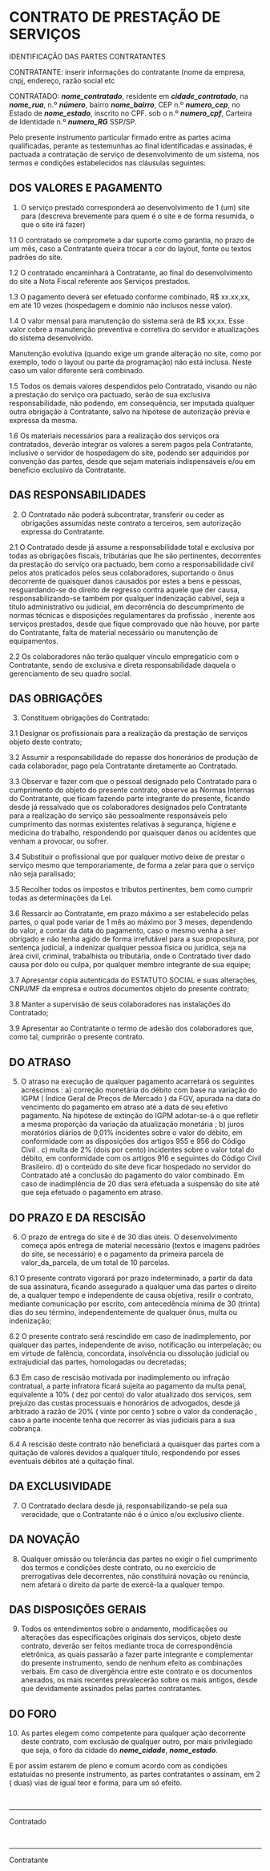 # CONTRATO DE PRESTAÇÃO DE SERVIÇOS

IDENTIFICAÇÃO DAS PARTES CONTRATANTES

CONTRATANTE: inserir informações do contratante (nome da empresa, cnpj, endereço, razão social etc

CONTRATADO: **_nome_contratado_**, residente em **_cidade_contratado_**, na **_nome_rua_**, n.º **_número_**, bairro **_nome_bairro_**, CEP n.º **_numero_cep_**, no Estado de **_nome_estado_**, inscrito no CPF. sob o n.º **_numero_cpf_**, Carteira de Identidade n.º **_numero_RG_** SSP/SP.

Pelo presente instrumento particular firmado entre as partes acima qualificadas, perante as testemunhas ao final identificadas e assinadas, é pactuada a contratação de serviço de desenvolvimento de um sistema, nos termos e condições estabelecidos nas cláusulas seguintes:

## DOS VALORES E PAGAMENTO

1. O serviço prestado corresponderá ao desenvolvimento de 1 (um) site para (descreva brevemente para quem é o site e de forma resumida, o que o site irá fazer)

1.1 O contratado se compromete a dar suporte como garantia, no prazo de um mês, caso a Contratante queira trocar a cor do layout, fonte ou textos padrões do site.

1.2 O contratado encaminhará à Contratante, ao final do desenvolvimento do site a Nota Fiscal referente aos Serviços prestados.

1.3 O pagamento deverá ser efetuado conforme combinado, R$ xx.xx,xx, em até 10 vezes (hospedagem e domínio não inclusos nesse valor).

1.4 O valor mensal para manutenção do sistema será de R$ xx,xx. Esse valor cobre a manutenção preventiva e corretiva do servidor e atualizações do sistema desenvolvido.

Manutenção evolutiva (quando exige um grande alteração no site, como por exemplo, todo o layout ou parte da programação) não está inclusa. Neste caso um valor diferente será combinado.

1.5 Todos os demais valores despendidos pelo Contratado, visando ou não a prestação do serviço ora pactuado, serão de sua exclusiva responsabilidade, não podendo, em consequência, ser imputada qualquer outra obrigação à Contratante, salvo na hipótese de autorização prévia e expressa da mesma.

1.6 Os materiais necessários para a realização dos serviços ora contratados, deverão integrar os valores a serem pagos pela Contratante, inclusive o servidor de hospedagem do site, podendo ser adquiridos por convenção das partes, desde que sejam materiais indispensáveis e/ou em benefício exclusivo da Contratante.

## DAS RESPONSABILIDADES

2. O Contratado não poderá subcontratar, transferir ou ceder as obrigações assumidas neste contrato a terceiros, sem autorização expressa do Contratante.

2.1 O Contratado desde já assume a responsabilidade total e exclusiva por todas as obrigações fiscais, tributárias que lhe são pertinentes, decorrentes da prestação do serviço ora pactuado, bem como a responsabilidade civil pelos atos praticados pelos seus colaboradores, suportando o ônus decorrente de quaisquer danos causados por estes a bens e pessoas, resguardando-se do direito de regresso contra aquele que der causa, responsabilizando-se também por qualquer indenização cabível, seja a título administrativo ou judicial, em decorrência do descumprimento de normas técnicas e disposições regulamentares da profissão , inerente aos serviços prestados, desde que fique comprovado que não houve, por parte do Contratante, falta de material necessário ou manutenção de equipamentos.

2.2 Os colaboradores não terão qualquer vínculo empregatício com o Contratante, sendo de exclusiva e direta responsabilidade daquela o gerenciamento de seu quadro social.

## DAS OBRIGAÇÕES

3. Constituem obrigações do Contratado:

3.1 Designar os profissionais para a realização da prestação de serviços objeto deste contrato;

3.2 Assumir a responsabilidade do repasse dos honorários de produção de cada colaborador, pago pela Contratante diretamente ao Contratado.

3.3 Observar e fazer com que o pessoal designado pelo Contratado para o cumprimento do objeto do presente contrato, observe as Normas Internas do Contratante, que ficam fazendo parte integrante do presente, ficando desde já ressalvado que os colaboradores designados pelo Contratante para a realização do serviço são pessoalmente responsáveis pelo cumprimento das normas existentes relativas à segurança, higiene e medicina do trabalho, respondendo por quaisquer danos ou acidentes que venham a provocar, ou sofrer.

3.4 Substituir o profissional que por qualquer motivo deixe de prestar o serviço mesmo que temporariamente, de forma a zelar para que o serviço não seja paralisado;

3.5 Recolher todos os impostos e tributos pertinentes, bem como cumprir todas as determinações da Lei.

3.6 Ressarcir ao Contratante, em prazo máximo a ser estabelecido pelas partes, o qual pode variar de 1 mês ao máximo por 3 meses, dependendo do valor, a contar da data do pagamento, caso o mesmo venha a ser obrigado e não tenha agido de forma irrefutável para a sua propositura, por sentença judicial, a indenizar qualquer pessoa física ou jurídica, seja na área civil, criminal, trabalhista ou tributária, onde o Contratado tiver dado causa por dolo ou culpa, por qualquer membro integrante de sua equipe;

3.7 Apresentar cópia autenticada do ESTATUTO SOCIAL e suas alterações, CNPJ/MF da empresa e outros documentos objeto do presente contrato;

3.8 Manter a supervisão de seus colaboradores nas instalações do Contratado;

3.9 Apresentar ao Contratante o termo de adesão dos colaboradores que, como tal, cumprirão o presente contrato.

## DO ATRASO

5. O atraso na execução de qualquer pagamento acarretará os seguintes acréscimos :
   a) correção monetária do débito com base na variação do IGPM ( Índice Geral de Preços de Mercado ) da FGV, apurada na data do vencimento do pagamento em atraso até a data de seu efetivo pagamento. Na hipótese de extinção do IGPM adotar-se-á o que refletir a mesma proporção da variação da atualização monetária ;
   b) juros moratórios diários de 0,01% incidentes sobre o valor do débito, em conformidade com as disposições dos artigos 955 e 956 do Código Civil .
   c) multa de 2% (dois por cento) incidentes sobre o valor total do débito, em conformidade com os artigos 916 e seguintes do Código Civil Brasileiro.
   d) o conteúdo do site deve ficar hospedado no servidor do Contratado até a conclusão do pagamento do valor combinado. Em caso de inadimplência de 20 dias será efetuada a suspensão do site até que seja efetuado o pagamento em atraso.

## DO PRAZO E DA RESCISÃO

6. O prazo de entrega do site é de 30 dias úteis. O desenvolvimento começa após entrega de material necessário (textos e imagens padrões do site, se necessário) e o pagamento da primeira parcela de valor_da_parcela, de um total de 10 parcelas.

6.1 O presente contrato vigorará por prazo indeterminado, a partir da data de sua assinatura, ficando assegurado a qualquer uma das partes o direito de, a qualquer tempo e independente de causa objetiva, resilir o contrato, mediante comunicação por escrito, com antecedência mínima de 30 (trinta) dias do seu término, independentemente de qualquer ônus, multa ou indenização;

6.2 O presente contrato será rescindido em caso de inadimplemento, por qualquer das partes, independente de aviso, notificação ou interpelação; ou em virtude de falência, concordata, insolvência ou dissolução judicial ou extrajudicial das partes, homologadas ou decretadas;

6.3 Em caso de rescisão motivada por inadimplemento ou infração contratual, a parte infratora ficará sujeita ao pagamento da multa penal, equivalente a 10% ( dez por cento) do valor atualizado dos serviços, sem prejuízo das custas processuais e honorários de advogados, desde já  arbitrado à razão de 20% ( vinte por cento ) sobre o valor da condenação , caso a parte inocente tenha que recorrer às vias judiciais para a sua cobrança.

6.4 A rescisão deste contrato não beneficiará a quaisquer das partes com a quitação de valores devidos a qualquer título, respondendo por esses eventuais débitos até a quitação final.

## DA EXCLUSIVIDADE

7. O Contratado declara desde já, responsabilizando-se pela sua veracidade, que o Contratante não é o único e/ou exclusivo cliente.

## DA NOVAÇÃO

8. Qualquer omissão ou tolerância das partes no exigir o fiel cumprimento dos termos e condições deste contrato, ou no exercício de prerrogativas dele decorrentes, não constituirá novação ou renúncia, nem afetará o direito da parte de exercê-la a qualquer tempo.

## DAS DISPOSIÇÕES GERAIS

9.  Todos os entendimentos sobre o andamento, modificações ou alterações das especificações originais dos serviços, objeto deste contrato, deverão ser feitos mediante troca de correspondência eletrônica, as quais passarão a fazer parte integrante e complementar do presente instrumento, sendo de nenhum efeito as combinações verbais. Em caso de divergência entre este contrato e os documentos anexados, os mais recentes prevalecerão sobre os mais antigos, desde que devidamente assinados pelas partes contratantes.

## DO FORO

10.  As partes elegem como competente para qualquer ação decorrente deste contrato, com exclusão de qualquer outro, por mais privilegiado que seja, o foro da cidade do **_nome_cidade_**, **_nome_estado_**.

E por assim estarem de pleno e comum acordo com as condições estatuídas no presente instrumento, as partes contratantes o assinam, em 2  ( duas) vias de igual teor e forma, para um só efeito.

<p>&nbsp;</p>
<hr>
Contratado
<p>&nbsp;</p>
<hr>
Contratante
